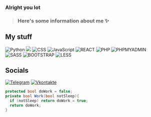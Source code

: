  ### Alright you lot
> ### Here's some information about me ✨

## My stuff
![Python](https://img.shields.io/badge/-Python-2d333b?style=for-the-badge&logo=python)
<img src="https://img.shields.io/badge/HTML-2d333b?style=for-the-badge&logo=html5"/>
![CSS](https://img.shields.io/badge/-CSS-2d333b?style=for-the-badge&logo=css3)
![JavaScript](https://img.shields.io/badge/-JavaScript-2d333b?style=for-the-badge&logo=JavaScript)
![REACT](https://img.shields.io/badge/-REACT-2d333b?style=for-the-badge&logo=React)
![PHP](https://img.shields.io/badge/-PHP-2d333b?style=for-the-badge&logo=PHP)
![PHPMYADMIN](https://img.shields.io/badge/-PHPMYADMIN-2d333b?style=for-the-badge&logo=PHPMyAdmin)
![SASS](https://img.shields.io/badge/-SASS-2d333b?style=for-the-badge&logo=Sass)
![BOOTSTRAP](https://img.shields.io/badge/-BOOTSTRAP-2d333b?style=for-the-badge&logo=BOOTSTRAP)
![LESS](https://img.shields.io/badge/-LESS-2d333b?style=for-the-badge&logo=LESS)
## Socials
[![Telegram](https://img.shields.io/badge/-Telegram-2d333b?style=for-the-badge&logo=telegram&logoColor=27A0D9)](https://t.me/sc0ffs)
[![Vkontakte](https://img.shields.io/badge/-Vkontakte-2d333b?style=for-the-badge&logo=Vk&logoColor=4F7DB3)](https://vk.com/scoffs)

```C#
protected bool doWork = false;
private bool Work(bool notSleep){
  if (notSleep) return doWork = true; 
  return doWork; 
}     
```
